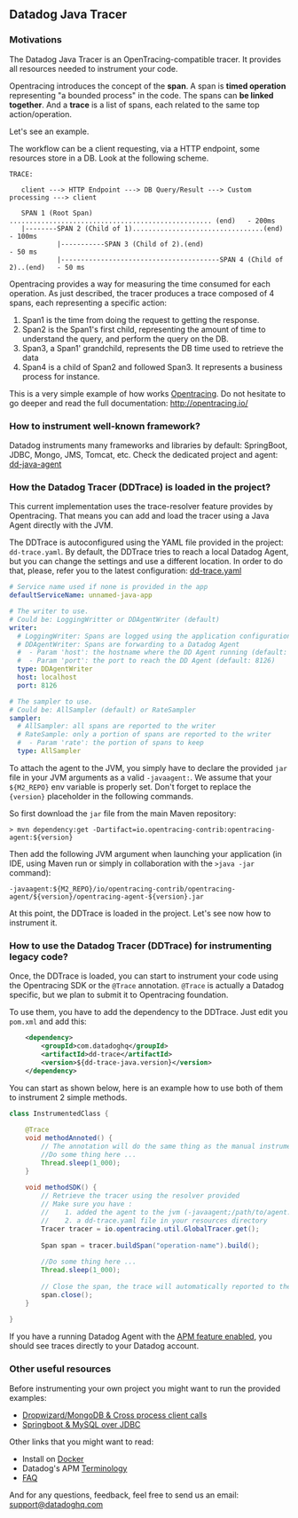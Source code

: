 ## Datadog Java Tracer

### Motivations

The Datadog Java Tracer is an OpenTracing-compatible tracer. It provides all resources needed to instrument your code.


Opentracing introduces the concept of the **span**. A span is **timed operation** representing "a bounded process" in the code.
The spans can **be linked together**. And a **trace** is a list of spans, each related to the same top action/operation.

Let's see an example. 

The workflow can be a client requesting, via a HTTP endpoint, some resources store in a DB.
Look at the following scheme.

````
TRACE:

   client ---> HTTP Endpoint ---> DB Query/Result ---> Custom processing ---> client
  
   SPAN 1 (Root Span) ................................................... (end)   - 200ms
   |--------SPAN 2 (Child of 1).................................(end)             - 100ms
            |-----------SPAN 3 (Child of 2).(end)                                 - 50 ms
            |----------------------------------------SPAN 4 (Child of 2)..(end)   - 50 ms
````

Opentracing provides a way for measuring the time consumed for each operation.
As just described, the tracer produces a trace composed of 4 spans, each representing a specific action:

1. Span1 is the time from doing the request to getting the response.
2. Span2 is the Span1's first child, representing the amount of time to understand the query, and perform the query
on the DB.
3. Span3, a Span1' grandchild, represents the DB time used to retrieve the data
4. Span4 is a child of Span2 and followed Span3. It represents a business process for instance.

This is  a very simple example of how works [Opentracing](http://opentracing.io/).
Do not hesitate to go deeper and read the full documentation: http://opentracing.io/


### How to instrument well-known framework?

Datadog instruments many frameworks and libraries by default: SpringBoot, JDBC, Mongo, JMS, Tomcat, etc. 
Check the dedicated project and agent: [dd-java-agent](../dd-java-agent)


### How the Datadog Tracer (DDTrace) is loaded in the project?

This current implementation uses the trace-resolver feature provides by Opentracing.
That means you can add and load the tracer using a Java Agent directly with the JVM.

The DDTrace is autoconfigured using the YAML file provided in the project: `dd-trace.yaml`. 
By default, the DDTrace tries to reach a local Datadog Agent, but you can change the settings and use a different
location. In order to do that, please, refer you to the latest configuration: [dd-trace.yaml](src/main/resources/dd-trace.yaml)

```yaml
# Service name used if none is provided in the app
defaultServiceName: unnamed-java-app

# The writer to use.
# Could be: LoggingWritter or DDAgentWriter (default)
writer:
  # LoggingWriter: Spans are logged using the application configuration
  # DDAgentWriter: Spans are forwarding to a Datadog Agent
  #  - Param 'host': the hostname where the DD Agent running (default: localhost)
  #  - Param 'port': the port to reach the DD Agent (default: 8126)
  type: DDAgentWriter
  host: localhost
  port: 8126

# The sampler to use.
# Could be: AllSampler (default) or RateSampler
sampler:
  # AllSampler: all spans are reported to the writer
  # RateSample: only a portion of spans are reported to the writer
  #  - Param 'rate': the portion of spans to keep
  type: AllSampler
```

To attach the agent to the JVM, you simply have to declare the provided `jar` file in your 
JVM arguments as a valid `-javaagent:`. We assume that your `${M2_REPO}` env variable is properly set.
Don't forget to replace the `{version}` placeholder in the following commands.

So first download the `jar` file from the main Maven repository:

```
> mvn dependency:get -Dartifact=io.opentracing-contrib:opentracing-agent:${version}
```
Then add the following JVM argument when launching your application (in IDE, using Maven run or simply in collaboration with the `>java -jar` command):

```
-javaagent:${M2_REPO}/io/opentracing-contrib/opentracing-agent/${version}/opentracing-agent-${version}.jar
```


At this point, the DDTrace is loaded in the project. Let's see now how to instrument it.

### How to use the Datadog Tracer (DDTrace) for instrumenting legacy code?

Once, the DDTrace is loaded, you can start to instrument your code using the Opentracing SDK or the `@Trace` annotation.
`@Trace` is actually a Datadog specific, but we plan to submit it to Opentracing foundation. 

To use them, you have to add the dependency to the DDTrace.
Just edit you `pom.xml` and add this:

```xml
    <dependency>
        <groupId>com.datadoghq</groupId>
        <artifactId>dd-trace</artifactId>
        <version>${dd-trace-java.version}</version>
    </dependency>
```


You can start as shown below, here is an example how to use both of them to instrument 2 simple methods.

```java
class InstrumentedClass {
	
	@Trace
	void methodAnnoted() {
		// The annotation will do the same thing as the manual instrumentation below
		//Do some thing here ...
		Thread.sleep(1_000);
	}
	
	void methodSDK() {
        // Retrieve the tracer using the resolver provided
        // Make sure you have :
        //    1. added the agent to the jvm (-javaagent;/path/to/agent.jar)
        //    2. a dd-trace.yaml file in your resources directory
        Tracer tracer = io.opentracing.util.GlobalTracer.get();
        
        Span span = tracer.buildSpan("operation-name").build();
        
        //Do some thing here ...
        Thread.sleep(1_000);
        
        // Close the span, the trace will automatically reported to the writer configured
        span.close();   
	}	
	
}
```

If you have a running Datadog Agent with the [APM feature enabled](http://docs.datadoghq.com/tracing/), you should
see traces directly to your Datadog account.



### Other useful resources

Before instrumenting your own project you might want to run the provided examples:

- [Dropwizard/MongoDB & Cross process client calls](https://github.com/DataDog/dd-trace-java/blob/dev/dd-trace-examples/dropwizard-mongo-client/)
- [Springboot & MySQL over JDBC](https://github.com/DataDog/dd-trace-java/tree/dev/dd-trace-examples/spring-boot-jdbc)

Other links that you might want to read:

- Install on [Docker](https://app.datadoghq.com/apm/docs/tutorials/docker)
- Datadog's APM [Terminology](https://app.datadoghq.com/apm/docs/tutorials/terminology)
- [FAQ](https://app.datadoghq.com/apm/docs/tutorials/faq)


And for any questions, feedback, feel free to send us an email: support@datadoghq.com